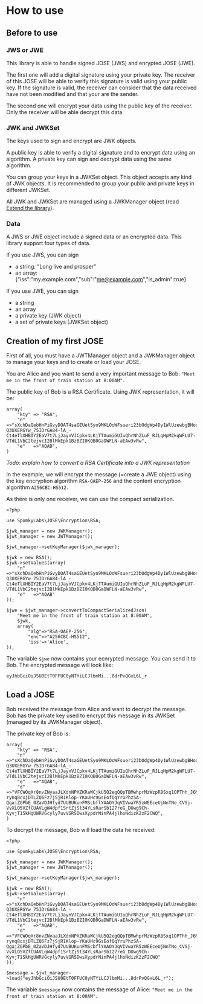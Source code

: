 # How to use #

## Before to use ##

### JWS or JWE

This library is able to handle signed JOSE (JWS) and enrypted JOSE (JWE).

The first one will add a digital signature using your private key. The receiver of this JOSE will be able to verify this signature is valid using your public key. If the signature is valid, the receiver can consider that the data received have not been modified and that your are the sender.

The second one will encrypt your data using the public key of the receiver. Only the receiver will be able decrypt this data.

### JWK and JWKSet

The keys used to sign and encrypt are JWK objects.

A public key is able to verify a digital signature and to encrypt data using an algorithm. A private key can sign and decrypt data using the same algorithm.

You can group your keys in a JWKSet object. This object accepts any kind of JWK objects. It is recommended to group your public and private keys in different JWKSet.

All JWK and JWKSet are managed using a JWKManager object (read [Extend the library](Extend.md)).

### Data

A JWS or JWE object include a signed data or an encrypted data. This library support four types of data.

If you use JWS, you can sign

* a string: "Long live and prosper"
* an array: {"iss":"my.example.com","sub":"me@example.com","is_admin":true}

If you use JWE, you can sign

* a string
* an array
* a private key (JWK object)
* a set of private keys (JWKSet object)

## Creation of my first JOSE ##

First of all, you must have a JWTManager object and a JWKManager object to manage your keys and to create or load your JOSE.

You are Alice and you want to send a very important message to Bob: ```"Meet me in the front of train station at 8:00AM"```.

The public key of Bob is a RSA Certificate. Using JWK representation, it will be:

	array(
	    "kty" => "RSA",
	    "n"   =>"sXchDaQebHnPiGvyDOAT4saGEUetSyo9MKLOoWFsueri23bOdgWp4Dy1WlUzewbgBHod5pcM9H95GQRV3JDXboIRROSBigeC5yjU1hGzHHyXss8UDprecbAYxknTcQkhslANGRUZmdTOQ5qTRsLAt6BTYuyvVRdhS8exSZEy_c4gs_7svlJJQ4H9_NxsiIoLwAEk7-Q3UXERGYw_75IDrGA84-lA_-Ct4eTlXHBIY2EaV7t7LjJaynVJCpkv4LKjTTAumiGUIuQhrNhZLuF_RJLqHpM2kgWFLU7-VTdL1VbC2tejvcI2BlMkEpk1BzBZI0KQB0GaDWFLN-aEAw3vRw",
	    "e"   =>"AQAB",
	)

*Todo: explain how to convert a RSA Certificate into a JWK representation*

In the example, we will encrypt the message (=create a JWE object) using the key encryption algorithm ```RSA-OAEP-256``` and the content encryption algorithm ```A256CBC-HS512```.

As there is only one receiver, we can use the compact serialization.

	<?php

	use SpomkyLabs\JOSE\Encryption\RSA;

	$jwk_manager = new JWKManager();
	$jwt_manager = new JWTManager();
	
	$jwt_manager->setKeyManager($jwk_manager);
	
	$jwk = new RSA();
	$jwk->setValues(array(
	    "n"   =>"sXchDaQebHnPiGvyDOAT4saGEUetSyo9MKLOoWFsueri23bOdgWp4Dy1WlUzewbgBHod5pcM9H95GQRV3JDXboIRROSBigeC5yjU1hGzHHyXss8UDprecbAYxknTcQkhslANGRUZmdTOQ5qTRsLAt6BTYuyvVRdhS8exSZEy_c4gs_7svlJJQ4H9_NxsiIoLwAEk7-Q3UXERGYw_75IDrGA84-lA_-Ct4eTlXHBIY2EaV7t7LjJaynVJCpkv4LKjTTAumiGUIuQhrNhZLuF_RJLqHpM2kgWFLU7-VTdL1VbC2tejvcI2BlMkEpk1BzBZI0KQB0GaDWFLN-aEAw3vRw",
	    "e"   =>"AQAB"
	));

    $jwe = $jwt_manager->convertToCompactSerializedJson(
        "Meet me in the front of train station at 8:00AM",
        $jwk,
        array(
            "alg"=>"RSA-OAEP-256",
            "enc"=>"A256CBC-HS512",
            'iss'=>'Alice',
    ));

The variable ```$jwe``` now contains your ecnrypted message. You can send it to Bob. The encrypted message will look like:

	eyJhbGciOiJSU0EtT0FFUC0yNTYiLCJlbmMi...8drPvQGxL6L_r


## Load a JOSE ##

Bob received the message from Alice and want to decrypt the message. Bob has the private key used to encrypt this message in its JWKSet (managed by its JWKManager object).

The private key of Bob is:

	array(
	    "kty" => "RSA",
	    "n"   =>"sXchDaQebHnPiGvyDOAT4saGEUetSyo9MKLOoWFsueri23bOdgWp4Dy1WlUzewbgBHod5pcM9H95GQRV3JDXboIRROSBigeC5yjU1hGzHHyXss8UDprecbAYxknTcQkhslANGRUZmdTOQ5qTRsLAt6BTYuyvVRdhS8exSZEy_c4gs_7svlJJQ4H9_NxsiIoLwAEk7-Q3UXERGYw_75IDrGA84-lA_-Ct4eTlXHBIY2EaV7t7LjJaynVJCpkv4LKjTTAumiGUIuQhrNhZLuF_RJLqHpM2kgWFLU7-VTdL1VbC2tejvcI2BlMkEpk1BzBZI0KQB0GaDWFLN-aEAw3vRw",
	    "e"   =>"AQAB",
	    "d"   =>"VFCWOqXr8nvZNyaaJLXdnNPXZKRaWCjkU5Q2egQQpTBMwhprMzWzpR8Sxq1OPThh_J6MUD8Z35wky9b8eEO0pwNS8xlh1lOFRRBoNqDIKVOku0aZb-rynq8cxjDTLZQ6Fz7jSjR1Klop-YKaUHc9GsEofQqYruPhzSA-QgajZGPbE_0ZaVDJHfyd7UUBUKunFMScbflYAAOYJqVIVwaYR5zWEEceUjNnTNo_CVSj-VvXLO5VZfCUAVLgW4dpf1SrtZjSt34YLsRarSb127reG_DUwg9Ch-KyvjT1SkHgUWRVGcyly7uvVGRSDwsXypdrNinPA4jlhoNdizK2zF2CWQ",
	)

To decrypt the message, Bob will load the data he received:

	<?php

	use SpomkyLabs\JOSE\Encryption\RSA;

	$jwk_manager = new JWKManager();
	$jwt_manager = new JWTManager();
	
	$jwt_manager->setKeyManager($jwk_manager);
	
	$jwk = new RSA();
	$jwk->setValues(array(
	    "n"   =>"sXchDaQebHnPiGvyDOAT4saGEUetSyo9MKLOoWFsueri23bOdgWp4Dy1WlUzewbgBHod5pcM9H95GQRV3JDXboIRROSBigeC5yjU1hGzHHyXss8UDprecbAYxknTcQkhslANGRUZmdTOQ5qTRsLAt6BTYuyvVRdhS8exSZEy_c4gs_7svlJJQ4H9_NxsiIoLwAEk7-Q3UXERGYw_75IDrGA84-lA_-Ct4eTlXHBIY2EaV7t7LjJaynVJCpkv4LKjTTAumiGUIuQhrNhZLuF_RJLqHpM2kgWFLU7-VTdL1VbC2tejvcI2BlMkEpk1BzBZI0KQB0GaDWFLN-aEAw3vRw",
	    "e"   =>"AQAB",
	    "d"   =>"VFCWOqXr8nvZNyaaJLXdnNPXZKRaWCjkU5Q2egQQpTBMwhprMzWzpR8Sxq1OPThh_J6MUD8Z35wky9b8eEO0pwNS8xlh1lOFRRBoNqDIKVOku0aZb-rynq8cxjDTLZQ6Fz7jSjR1Klop-YKaUHc9GsEofQqYruPhzSA-QgajZGPbE_0ZaVDJHfyd7UUBUKunFMScbflYAAOYJqVIVwaYR5zWEEceUjNnTNo_CVSj-VvXLO5VZfCUAVLgW4dpf1SrtZjSt34YLsRarSb127reG_DUwg9Ch-KyvjT1SkHgUWRVGcyly7uvVGRSDwsXypdrNinPA4jlhoNdizK2zF2CWQ"
	));

    $message = $jwt_manager->load("eyJhbGciOiJSU0EtT0FFUC0yNTYiLCJlbmMi...8drPvQGxL6L_r");


The variable ```$message``` now contains the message of Alice: ```"Meet me in the front of train station at 8:00AM"```.

